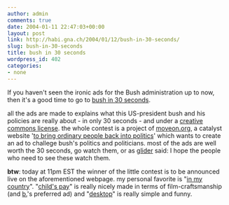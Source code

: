 ```yaml
---
author: admin
comments: true
date: 2004-01-11 22:47:03+00:00
layout: post
link: http://habi.gna.ch/2004/01/12/bush-in-30-seconds/
slug: bush-in-30-seconds
title: bush in 30 seconds
wordpress_id: 402
categories:
- none
---
```


If you haven't seen the ironic ads for the Bush administration up to now, then it's a good time to go to [bush in 30 seconds](http://www.bushin30seconds.com/).

all the ads are made to explains what this US-president bush and his policies are really about - in only 30 seconds - and under a [creative commons license](http://creativecommons.org/learn/). the whole contest is a project of [moveon.org](http://www.moveon.org/), a catalyst website '[to bring ordinary people back into politics](http://www.moveon.org/about/)' which wants to create an ad to challege bush's politics and politicians.
most of the ads are well worth the 30 seconds, go watch them, or as [glider](http://iam.bmezine.com/?glider) said: I hope the people who need to see these watch them.

**btw**: today at 11pm EST the winner of the little contest is to be announced live on the aforementioned webpage. 
my personal favorite is "[in my country](http://www.bushin30seconds.com/view/03_small.shtml)". "[child's pay](http://www.bushin30seconds.com/view/01_small.shtml)" is really nicely made in terms of film-craftsmanship (and [b.](http://bernhardseefeld.ch/)'s preferred ad) and "[desktop](http://www.bushin30seconds.com/view/10_small.shtml)" is really simple and funny.
